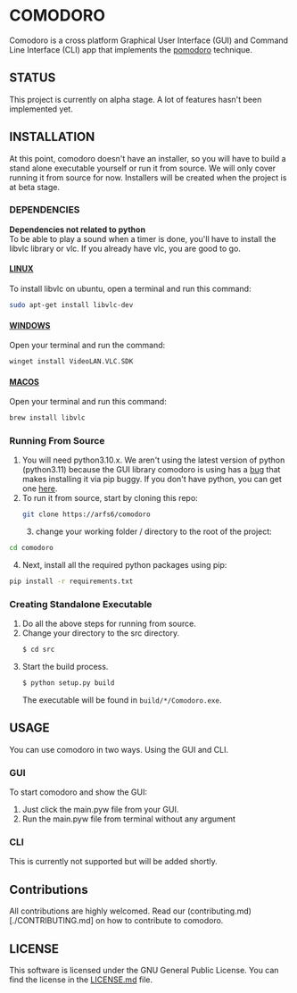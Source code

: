 # COMODORO  
Comodoro is a cross platform Graphical User Interface (GUI) and Command Line Interface (CLI) app that implements the [pomodoro](https://en.wikipedia.org/wiki/Pomodoro_Technique) technique.  
## STATUS  
This project is currently on alpha stage. A lot of features hasn't been implemented yet.  
## INSTALLATION  
At this point, comodoro doesn't have an installer, so you will have to build a stand alone executable yourself or run it from source. We will only cover running it from source for now. Installers will be created when the project is at beta stage.  
### DEPENDENCIES  
**Dependencies not related to python**  
To be able to play a sound when a timer is done, you'll have to install the
libvlc library or vlc. If you already have vlc, you are good to go.  
#### [LINUX](https://code.videolan.org/videolan/LibVLCSharp/blob/master/docs/linux-setup.md)  
To install libvlc on ubuntu, open a terminal and run this command:  
```bash
sudo apt-get install libvlc-dev
```  
#### [WINDOWS](https://www.videolan.org/vlc/)  
Open your terminal and run the command:  
```bash
winget install VideoLAN.VLC.SDK
```
#### [MACOS](https://www.videolan.org/vlc/)  
Open your terminal and run this command:  
```bash
brew install libvlc
```
### Running From Source  
1. You will need python3.10.x. We aren't using the latest version of python (python3.11) because the GUI library comodoro is using has a [bug](https://github.com/wxWidgets/Phoenix/issues/2296) that makes installing it via pip buggy. If you don't have python, you can get one [here](https://www.python.org/downloads/).  
2. To run it from source, start by cloning this repo:  
    ```bash
    git clone https://arfs6/comodoro
    ```
    3. change your working folder / directory to the root of the project:  
```bash
cd comodoro
```
4. Next, install all the required python packages using pip:  
```bash
pip install -r requirements.txt
```
### Creating Standalone Executable  
1. Do all the above steps for running from source.  
2. Change your directory to the src directory.  
	```bash
	$ cd src
	```
3. Start the build process. 
	```bash
	$ python setup.py build
	```
	The executable will be found in `build/*/Comodoro.exe`.  
## USAGE  
You can use comodoro in two ways. Using the GUI and CLI.  
### GUI  
To start comodoro and show the GUI:  
1. Just click the main.pyw file from your GUI.
2. Run the main.pyw file from terminal without any argument  
### CLI  
This is currently not supported but will be added shortly. 
## Contributions  
All contributions are highly welcomed. Read our
(contributing.md)[./CONTRIBUTING.md] on how to contribute to comodoro.  
## LICENSE  
This software is licensed under the GNU General Public License. You can find
the license in the [LICENSE.md](./LICENSE.md) file.
